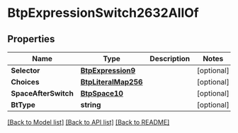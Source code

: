 # BtpExpressionSwitch2632AllOf

## Properties

Name | Type | Description | Notes
------------ | ------------- | ------------- | -------------
**Selector** | [**BtpExpression9**](BTPExpression-9.md) |  | [optional] 
**Choices** | [**BtpLiteralMap256**](BTPLiteralMap-256.md) |  | [optional] 
**SpaceAfterSwitch** | [**BtpSpace10**](BTPSpace-10.md) |  | [optional] 
**BtType** | **string** |  | [optional] 

[[Back to Model list]](../README.md#documentation-for-models) [[Back to API list]](../README.md#documentation-for-api-endpoints) [[Back to README]](../README.md)


